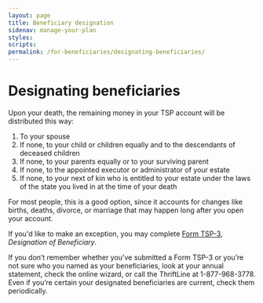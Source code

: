 ```yaml
---
layout: page
title: Beneficiary designation
sidenav: manage-your-plan
styles:
scripts:
permalink: /for-beneficiaries/designating-beneficiaries/
---
```

# Designating beneficiaries

Upon your death, the remaining money in your TSP account will be distributed this way:

1. To your spouse
2. If none, to your child or children equally and to the descendants of deceased children
3. If none, to your parents equally or to your surviving parent
4. If none, to the appointed executor or administrator of your estate
5. If none, to your next of kin who is entitled to your estate under the laws of the state you lived in at the time of your death

For most people, this is a good option, since it accounts for changes like births, deaths, divorce, or marriage that may happen long after you open your account.

If you'd like to make an exception, you may complete [Form TSP-3](#), _Designation of Beneficiary_.

If you don’t remember whether you’ve submitted a Form TSP-3 or you’re not sure who you named as your beneficiaries, look at your annual statement, check the online wizard, or call the ThriftLine at 1-877-968-3778.  Even if you’re certain your designated beneficiaries are current, check them periodically.
<!-- CONTENT END -->
